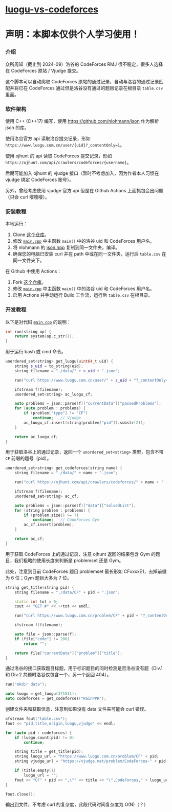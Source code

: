 # [luogu-vs-codeforces](https://github.com/RainPPR/luogu-vs-codeforces)

# 声明：本脚本仅供个人学习使用！

### 介绍

众所周知（截止到 2024-09）洛谷的 CodeForces RMJ 很不稳定，很多人选择在 CodeForces 原站 / Vjudge 提交。

这个脚本可以自动爬取 CodeForces 原站的通过记录，自动与洛谷的通过记录匹配并将已在 CodeForces 通过但是洛谷没有通过的题目记录在根目录 `table.csv` 里面。

### 软件架构

使用 C++ (C++17) 编写，使用 <https://github.com/nlohmann/json> 作为解析 json 的库。

使用洛谷官方 api 读取洛谷提交记录，形如 `https://www.luogu.com.cn/user/{uid}?_contentOnly=1`。

使用 ojhunt 的 api 读取 CodeForces 提交记录，形如 `https://ojhunt.com/api/crawlers/codeforces/{username}`。

后期可能加入 ojhunt 的 vjudge 接口（暂时不考虑加入，因为作者本人习惯在 vjudge 绑定 CodeForces 账号）。

另外，曾经考虑使用 vjudge 官方 api 但是在 Github Actions 上面抓包会出问题（只会 curl 嘤嘤嘤）。

### 安装教程

本地运行：

1.  Clone [这个仓库](https://github.com/RainPPR/luogu-vs-codeforces)。
2.  修改 [`main.cpp`](https://github.com/RainPPR/luogu-vs-codeforces/blob/main/main.cpp) 中主函数 `main()` 中的洛谷 uid 和 CodeForces 用户名。
3.  将 nlohmann 的 [json.hpp](https://ghp.ci/https://github.com/nlohmann/json/releases/download/v3.11.3/json.hpp) 复制到同一文件夹，编译。
4.  确保您的电脑已安装 curl 并在 path 中或在同一文件夹，运行后 `table.csv` 在同一文件夹下。

在 Github 中使用 Actions：

1.  Fork [这个仓库](https://github.com/RainPPR/luogu-vs-codeforces)。
2.  修改 [`main.cpp`](https://github.com/RainPPR/luogu-vs-codeforces/blob/main/main.cpp) 中主函数 `main()` 中的洛谷 uid 和 CodeForces 用户名。
4.  启用 Actions 并手动运行 Build 工作流，运行后 `table.csv` 在根目录。

### 开发教程

以下是对代码 [`main.cpp`](https://github.com/RainPPR/luogu-vs-codeforces/blob/main/main.cpp) 的说明：

```cpp
int run(string op) {
	return system(op.c_str());
}
```

用于运行 bash 或 cmd 命令。

```cpp
unordered_set<string> get_luogu(uint64_t uid) {
	string s_uid = to_string(uid);
	string filename = "./data/" + s_uid + ".json";

	run("curl https://www.luogu.com.cn/user/" + s_uid + "?_contentOnly=1 -o " + filename);

	ifstream f(filename);
	unordered_set<string> ac_luogu_cf;

	auto problems = json::parse(f)["currentData"]["passedProblems"];
	for (auto problem : problems) {
		if (problem["type"] != "CF")
			continue;	// Vjudge
		ac_luogu_cf.insert(string(problem["pid"]).substr(2));
	}

	return ac_luogu_cf;
}
```

用于获取洛谷上的通过记录，返回一个 `unordered_set<string>` 类型，包含不带 `CF` 前缀的题号（pid）。

```cpp
unordered_set<string> get_codeforces(string name) {
	string filename = "./data/" + name + ".json";

	run("curl https://ojhunt.com/api/crawlers/codeforces/" + name + " -o " + filename);

	ifstream f(filename);
	unordered_set<string> ac_cf;

	auto problems = json::parse(f)["data"]["solvedList"];
	for (string problem : problems) {
		if (problem.size() >= 7)
			continue;	// CodeForces Gym
		ac_cf.insert(problem);
	}

	return ac_cf;
}
```

用于获取 CodeForces 上的通过记录，注意 ojhunt 返回的结果包含 Gym 的题目，我们粗略的使用长度来判断是 problemset 还是 Gym。

此处，注意到目前 CodeForces 题目 problemset 最长形如 CFxxxxE1，去掉前缀为 6 位；Gym 题目大多为 7 位。

```cpp
string get_title(string pid) {
	string filename = "./data/CF" + pid + ".json";

	static int tot = 0;
	cout << "GET #" << ++tot << endl;

	run("curl https://www.luogu.com.cn/problem/CF" + pid + "?_contentOnly=1 -s -o " + filename);

	ifstream f(filename);

	auto file = json::parse(f);
	if (file["code"] != 200)
		return "";

	return file["currentData"]["problem"]["title"];
}
```

通过洛谷的接口获取题目标题，用于标识题目的同时检测是否洛谷没有题（Div.1 和 Div.2 共题时洛谷仅包含一个，另一个返回 404）。

```cpp
run("mkdir data");

auto luogu = get_luogu(371511);
auto codeforces = get_codeforces("RainPPR");
```

创建文件夹和获取信息，注意到如果没有 data 文件夹可能会 curl 错误。

```cpp
ofstream fout("table.csv");
fout << "pid,title,origin,luogu,vjudge" << endl;

for (auto pid : codeforces) {
	if (luogu.count(pid) != 0)
		continue;

	string title = get_title(pid);
	string luogu_url = "https://www.luogu.com.cn/problem/CF" + pid;
	string vjudge_url = "https://vjudge.net/problem/CodeForces-" + pid;

	if (title.empty())
		luogu_url = "";
	fout << "CF" + pid << ",\"" << title << "\",CodeForces," + luogu_url + "," + vjudge_url << endl;
}

fout.close();
```

输出到文件，不考虑 curl 的复杂度，此段代码时间复杂度为 O(N)（？）
